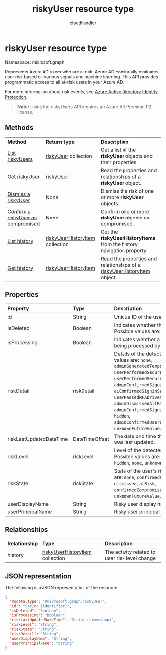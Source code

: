 ﻿---
title: "riskyUser resource type"
description: "risky users item"
author: "cloudhandler"
localization_priority: Normal
ms.prod: "microsoft-identity-platform"
doc_type: resourcePageType
---

# riskyUser resource type

Namespace: microsoft.graph

Represents Azure AD users who are at risk. Azure AD continually evaluates user risk based on various signals and machine learning. This API provides programmatic access to all at-risk users in your Azure AD.

For more information about risk events, see [Azure Active Directory Identity Protection](https://azure.microsoft.com/documentation/articles/active-directory-identityprotection/).

>**Note:** Using the riskyUsers API requires an Azure AD Premium P2 license.

## Methods

| Method                                                                       | Return type                                                             | Description                                                                                                     |
| :--------------------------------------------------------------------------- | :---------------------------------------------------------------------- | :-------------------------------------------------------------------------------------------------------------- |
| [List riskyUsers](../api/riskyuser-list.md)                                  | [riskyUser](../resources/riskyuser.md) collection                       | Get a list of the **riskyUser** objects and their properties.                                                   |
| [Get riskyUser](../api/riskyuser-get.md)                                     | [riskyUser](../resources/riskyuser.md)                                  | Read the properties and relationships of a **riskyUser** object.                                                |
| [Dismiss a riskyUser](../api/riskyuser-dismiss.md)                           | None                                                                    | Dismiss the risk of one or more **riskyUser** objects.                                                          |
| [Confirm a riskyUser as compromised](../api/riskyuser-confirmcompromised.md) | None                                                                    | Confirm one or more **riskyUser** objects as compromised.                                                       |
| [List history](../api/riskyuser-list-history.md)                             | [riskyUserHistoryItem](../resources/riskyuserhistoryitem.md) collection | Get the **riskyUserHistoryItems** from the history navigation property.                                         |
| [Get history](../api/riskyuser-get-riskyuserhistoryitem.md)                  | [riskyUserHistoryItem](../resources/riskyuserhistoryitem.md)            | Read the properties and relationships of a [riskyUserHistoryItem](../resources/riskyuserhistoryitem.md) object. |

## Properties

| Property                | Type           | Description                                                                                                                                                                                                                                                                                                                                                                                               |
| :---------------------- | :------------- | :-------------------------------------------------------------------------------------------------------------------------------------------------------------------------------------------------------------------------------------------------------------------------------------------------------------------------------------------------------------------------------------------------------- |
| id                      | String         | Unique ID of the user at risk.                                                                                                                                                                                                                                                                                                                                                                            |
| isDeleted               | Boolean        | Indicates whether the user is deleted. Possible values are: `true`, `false`                                                                                                                                                                                                                                                                                                                               |
| isProcessing            | Boolean        | Indicates wehther a user's risky state is being processed by the backend                                                                                                                                                                                                                                                                                                                                  |
| riskDetail              | riskDetail     | Details of the detected risk. Possible values are: `none`, `adminGeneratedTemporaryPassword`, `userPerformedSecuredPasswordChange`, `userPerformedSecuredPasswordReset`, `adminConfirmedSigninSafe`, `aiConfirmedSigninSafe`, `userPassedMFADrivenByRiskBasedPolicy`, `adminDismissedAllRiskForUser`, `adminConfirmedSigninCompromised`, `hidden`, `adminConfirmedUserCompromised`, `unknownFutureValue`. |
| riskLastUpdatedDateTime | DateTimeOffset | The date and time that the risky user was last updated.                                                                                                                                                                                                                                                                                                                                                   |
| riskLevel               | riskLevel      | Level of the detected risky user. Possible values are: `low`, `medium`, `high`, `hidden`, `none`, `unknownFutureValue`.                                                                                                                                                                                                                                                                                   |
| riskState               | riskState      | State of the user's risk. Possible values are: `none`, `confirmedSafe`, `remediated`, `dismissed`, `atRisk`, `confirmedCompromised`, `unknownFutureValue`.                                                                                                                                                                                                                                                |
| userDisplayName         | String         | Risky user display name.                                                                                                                                                                                                                                                                                                                                                                                  |
| userPrincipalName       | String         | Risky user principal name.                                                                                                                                                                                                                                                                                                                                                                                |

## Relationships

| Relationship | Type                                                                    | Description                                    |
| :----------- | :---------------------------------------------------------------------- | :--------------------------------------------- |
| history      | [riskyUserHistoryItem](../resources/riskyuserhistoryitem.md) collection | The activity related to user risk level change |

## JSON representation

The following is a JSON representation of the resource.

<!-- {
  "blockType": "resource",
  "keyProperty": "id",
  "@odata.type": "microsoft.graph.riskyUser",
  "baseType": "microsoft.graph.entity",
  "openType": false
}
-->

```json
{
  "@odata.type": "#microsoft.graph.riskyUser",
  "id": "String (identifier)",
  "isDeleted": "Boolean",
  "isProcessing": "Boolean",
  "riskLastUpdatedDateTime": "String (timestamp)",
  "riskLevel": "String",
  "riskState": "String",
  "riskDetail": "String",
  "userDisplayName": "String",
  "userPrincipalName": "String"
}
```
